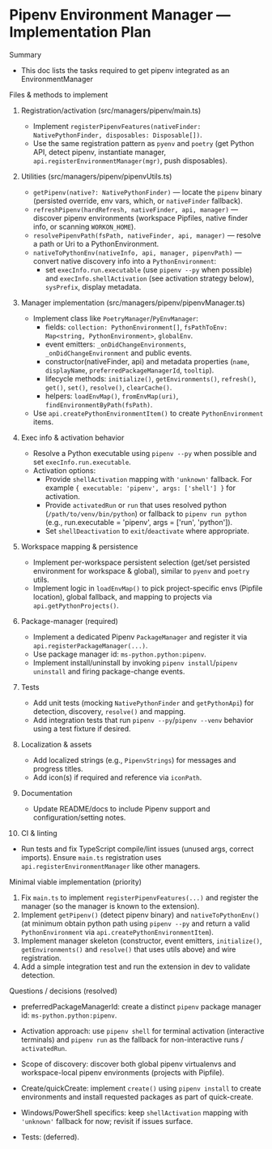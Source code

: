 # Pipenv Environment Manager — Implementation Plan

Summary
- This doc lists the tasks required to get pipenv integrated as an EnvironmentManager 

Files & methods to implement
1. Registration/activation (src/managers/pipenv/main.ts)
   - Implement `registerPipenvFeatures(nativeFinder: NativePythonFinder, disposables: Disposable[])`.
   - Use the same registration pattern as `pyenv` and `poetry` (get Python API, detect pipenv, instantiate manager, `api.registerEnvironmentManager(mgr)`, push disposables).

2. Utilities (src/managers/pipenv/pipenvUtils.ts)
   - `getPipenv(native?: NativePythonFinder)` — locate the `pipenv` binary (persisted override, env vars, which, or `nativeFinder` fallback).
   - `refreshPipenv(hardRefresh, nativeFinder, api, manager)` — discover pipenv environments (workspace Pipfiles, native finder info, or scanning `WORKON_HOME`).
   - `resolvePipenvPath(fsPath, nativeFinder, api, manager)` — resolve a path or Uri to a PythonEnvironment.
   - `nativeToPythonEnv(nativeInfo, api, manager, pipenvPath)` — convert native discovery info into a `PythonEnvironment`:
     - set `execInfo.run.executable` (use `pipenv --py` when possible) and `execInfo.shellActivation` (see activation strategy below), `sysPrefix`, display metadata.

3. Manager implementation (src/managers/pipenv/pipenvManager.ts)
   - Implement class like `PoetryManager`/`PyEnvManager`:
     - fields: `collection: PythonEnvironment[]`, `fsPathToEnv: Map<string, PythonEnvironment>`, `globalEnv`.
     - event emitters: `_onDidChangeEnvironments`, `_onDidChangeEnvironment` and public events.
     - constructor(nativeFinder, api) and metadata properties (`name`, `displayName`, `preferredPackageManagerId`, `tooltip`).
     - lifecycle methods: `initialize()`, `getEnvironments()`, `refresh()`, `get()`, `set()`, `resolve()`, `clearCache()`.
     - helpers: `loadEnvMap()`, `fromEnvMap(uri)`, `findEnvironmentByPath(fsPath)`.
   - Use `api.createPythonEnvironmentItem()` to create `PythonEnvironment` items.

4. Exec info & activation behavior
   - Resolve a Python executable using `pipenv --py` when possible and set `execInfo.run.executable`.
   - Activation options:
     - Provide `shellActivation` mapping with `'unknown'` fallback. For example `{ executable: 'pipenv', args: ['shell'] }` for activation.
     - Provide `activatedRun` or `run` that uses resolved python (`/path/to/venv/bin/python`) or fallback to `pipenv run python` (e.g., run.executable = 'pipenv', args = ['run', 'python']).
     - Set `shellDeactivation` to `exit`/`deactivate` where appropriate.

5. Workspace mapping & persistence
   - Implement per-workspace persistent selection (get/set persisted environment for workspace & global), similar to `pyenv` and `poetry` utils.
   - Implement logic in `loadEnvMap()` to pick project-specific envs (Pipfile location), global fallback, and mapping to projects via `api.getPythonProjects()`.

6. Package-manager (required)
   - Implement a dedicated Pipenv `PackageManager` and register it via `api.registerPackageManager(...)`.
   - Use package manager id: `ms-python.python:pipenv`.
   - Implement install/uninstall by invoking `pipenv install`/`pipenv uninstall` and firing package-change events.

7. Tests
   - Add unit tests (mocking `NativePythonFinder` and `getPythonApi`) for detection, discovery, `resolve()` and mapping.
   - Add integration tests that run `pipenv --py`/`pipenv --venv` behavior using a test fixture if desired.

8. Localization & assets
   - Add localized strings (e.g., `PipenvStrings`) for messages and progress titles.
   - Add icon(s) if required and reference via `iconPath`.

9. Documentation
   - Update README/docs to include Pipenv support and configuration/setting notes.

10. CI & linting
   - Run tests and fix TypeScript compile/lint issues (unused args, correct imports). Ensure `main.ts` registration uses `api.registerEnvironmentManager` like other managers.

Minimal viable implementation (priority)
1. Fix `main.ts` to implement `registerPipenvFeatures(...)` and register the manager (so the manager is known to the extension).
2. Implement `getPipenv()` (detect pipenv binary) and `nativeToPythonEnv()` (at minimum obtain python path using `pipenv --py` and return a valid `PythonEnvironment` via `api.createPythonEnvironmentItem`).
3. Implement manager skeleton (constructor, event emitters, `initialize()`, `getEnvironments()` and `resolve()` that uses utils above) and wire registration.
4. Add a simple integration test and run the extension in dev to validate detection.

Questions / decisions (resolved)
- preferredPackageManagerId: create a distinct `pipenv` package manager id: `ms-python.python:pipenv`.

- Activation approach: use `pipenv shell` for terminal activation (interactive terminals) and `pipenv run` as the fallback for non-interactive runs / `activatedRun`.

- Scope of discovery: discover both global pipenv virtualenvs and workspace-local pipenv environments (projects with Pipfile).

- Create/quickCreate: implement `create()` using `pipenv install` to create environments and install requested packages as part of quick-create.

- Windows/PowerShell specifics: keep `shellActivation` mapping with `'unknown'` fallback for now; revisit if issues surface.

- Tests: (deferred).